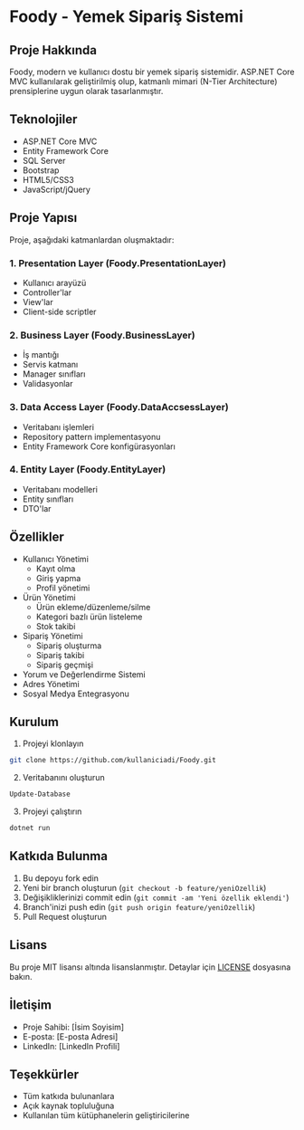 # Foody - Yemek Sipariş Sistemi

## Proje Hakkında
Foody, modern ve kullanıcı dostu bir yemek sipariş sistemidir. ASP.NET Core MVC kullanılarak geliştirilmiş olup, katmanlı mimari (N-Tier Architecture) prensiplerine uygun olarak tasarlanmıştır.

## Teknolojiler
- ASP.NET Core MVC
- Entity Framework Core
- SQL Server
- Bootstrap 
- HTML5/CSS3
- JavaScript/jQuery

## Proje Yapısı
Proje, aşağıdaki katmanlardan oluşmaktadır:

### 1. Presentation Layer (Foody.PresentationLayer)
- Kullanıcı arayüzü
- Controller'lar
- View'lar
- Client-side scriptler

### 2. Business Layer (Foody.BusinessLayer)
- İş mantığı
- Servis katmanı
- Manager sınıfları
- Validasyonlar

### 3. Data Access Layer (Foody.DataAccsessLayer)
- Veritabanı işlemleri
- Repository pattern implementasyonu
- Entity Framework Core konfigürasyonları

### 4. Entity Layer (Foody.EntityLayer)
- Veritabanı modelleri
- Entity sınıfları
- DTO'lar

## Özellikler
- Kullanıcı Yönetimi
  - Kayıt olma
  - Giriş yapma
  - Profil yönetimi
- Ürün Yönetimi
  - Ürün ekleme/düzenleme/silme
  - Kategori bazlı ürün listeleme
  - Stok takibi
- Sipariş Yönetimi
  - Sipariş oluşturma
  - Sipariş takibi
  - Sipariş geçmişi
- Yorum ve Değerlendirme Sistemi
- Adres Yönetimi
- Sosyal Medya Entegrasyonu

## Kurulum
1. Projeyi klonlayın
```bash
git clone https://github.com/kullaniciadi/Foody.git
```

2. Veritabanını oluşturun
```bash
Update-Database
```

3. Projeyi çalıştırın
```bash
dotnet run
```

## Katkıda Bulunma
1. Bu depoyu fork edin
2. Yeni bir branch oluşturun (`git checkout -b feature/yeniOzellik`)
3. Değişikliklerinizi commit edin (`git commit -am 'Yeni özellik eklendi'`)
4. Branch'inizi push edin (`git push origin feature/yeniOzellik`)
5. Pull Request oluşturun

## Lisans
Bu proje MIT lisansı altında lisanslanmıştır. Detaylar için [LICENSE](LICENSE) dosyasına bakın.

## İletişim
- Proje Sahibi: [İsim Soyisim]
- E-posta: [E-posta Adresi]
- LinkedIn: [LinkedIn Profili]

## Teşekkürler
- Tüm katkıda bulunanlara
- Açık kaynak topluluğuna
- Kullanılan tüm kütüphanelerin geliştiricilerine
